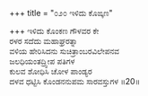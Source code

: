 +++
title = "೦೨೦ ಇಳಿದು ಕೊಙ್ಕಣ"

+++
ಇಳಿದು ಕೊಂಕಣ ಗೌಳವರ ಕೇ  
ರಳರ ಸದೆದು ಮಹಾಘ್ರರತ್ನಾ  
ವಳಿಯ ಹೇರಿಸಿದನು ಸುಚಿತ್ರಾಂಬರವಿಲೇಪನವ   
ಜಲಧಿಯಂತದ್ರ್ವೀಪ ಪತಿಗಳ  
ಕುಲವ ಶೋಧಿಸಿ ಚೋಳ ಪಾಂಡ್ಯರ   
ದಳವ  ಧಟ್ಟಿಸಿ ಕೊಂಡನನುಪಮ ಸಾರವಸ್ತುಗಳ     ॥20॥